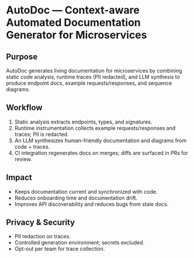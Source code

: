 # AutoDoc — Context-aware Automated Documentation Generator for Microservices

## Purpose
AutoDoc generates living documentation for microservices by combining static code analysis, runtime traces (PII redacted), and LLM synthesis to produce endpoint docs, example requests/responses, and sequence diagrams.

## Workflow
1. Static analysis extracts endpoints, types, and signatures.
2. Runtime instrumentation collects example requests/responses and traces; PII is redacted.
3. An LLM synthesizes human-friendly documentation and diagrams from code + traces.
4. CI integration regenerates docs on merges; diffs are surfaced in PRs for review.

## Impact
- Keeps documentation current and synchronized with code.
- Reduces onboarding time and documentation drift.
- Improves API discoverability and reduces bugs from stale docs.

## Privacy & Security
- PII redaction on traces.
- Controlled generation environment; secrets excluded.
- Opt-out per team for trace collection.
